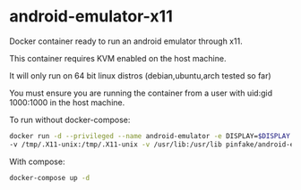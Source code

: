 # android-emulator-x11

Docker container ready to run an android emulator through x11.

This container requires KVM enabled on the host machine.

It will only run on 64 bit linux distros (debian,ubuntu,arch tested so far)

You must ensure you are running the container from a user with uid:gid 1000:1000 in the host machine.

To run without docker-compose:
```sh
docker run -d --privileged --name android-emulator -e DISPLAY=$DISPLAY \
-v /tmp/.X11-unix:/tmp/.X11-unix -v /usr/lib:/usr/lib pinfake/android-emulator-x11
```
With compose:

```sh
docker-compose up -d
```
